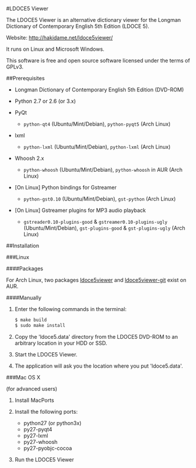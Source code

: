 #LDOCE5 Viewer

The LDOCE5 Viewer is an alternative dictionary viewer for the Longman Dictionary of Contemporary English 5th Edition (LDOCE 5).

Website: http://hakidame.net/ldoce5viewer/

It runs on Linux and Microsoft Windows.

This software is free and open source software licensed under the terms of GPLv3.


##Prerequisites

* Longman Dictionary of Contemporary English 5th Edition (DVD-ROM)

* Python 2.7 or 2.6 (or 3.x)

* PyQt

    - `python-qt4` (Ubuntu/Mint/Debian), `python-pyqt5` (Arch Linux)

* lxml

    - `python-lxml` (Ubuntu/Mint/Debian), `python-lxml` (Arch Linux)

* Whoosh 2.x

    - `python-whoosh` (Ubuntu/Mint/Debian), `python-whoosh` in AUR (Arch Linux)

* [On Linux] Python bindings for Gstreamer

    - `python-gst0.10` (Ubuntu/Mint/Debian), `gst-python` (Arch Linux)

* [On Linux] Gstreamer plugins for MP3 audio playback

    - `gstreader0.10-plugins-good` & `gstreamer0.10-plugins-ugly` (Ubuntu/Mint/Debian), `gst-plugins-good` & `gst-plugins-ugly` (Arch Linux)


##Installation

###Linux

####Packages

For Arch Linux, two packages [ldoce5viewer](https://aur.archlinux.org/packages/ldoce5viewer/) and [ldoce5viewer-git](https://aur.archlinux.org/packages/ldoce5viewer-git/) exist on AUR.

####Manually

1. Enter the following commands in the terminal:

    ```bash
    $ make build
    $ sudo make install
    ```

2. Copy the 'ldoce5.data' directory from the LDOCE5 DVD-ROM to an arbitrary location in your HDD or SSD.

3. Start the LDOCE5 Viewer.

4. The application will ask you the location where you put 'ldoce5.data'.

###Mac OS X

(for advanced users)

<ol>
  <li><p>Install MacPorts</p></li>
  <li><p>Install the following ports:</p>
    <ul>
      <li>python27 (or python3x)</li>
      <li>py27-pyqt4</li>
      <li>py27-lxml</li>
      <li>py27-whoosh</li>
      <li>py27-pyobjc-cocoa</li>
    </ul>
  </li>
  <li><p>Run the LDOCE5 Viewer</p></li>
</ol>

